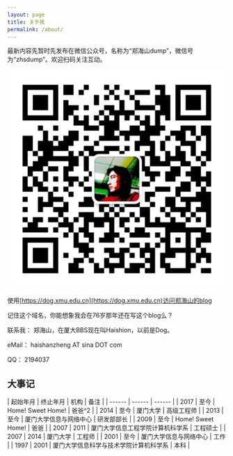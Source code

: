 ```yaml
---
layout: page
title: 关于我
permalink: /about/
---
```


最新内容先暂时先发布在微信公众号，名称为“郑海山dump”，微信号为“zhsdump”。欢迎扫码关注互动。

![](/images/zhsdump.jpg)

使用[https://dog.xmu.edu.cn](https://dog.xmu.edu.cn)访问郑海山的blog

记住这个域名，你能想象我会在76岁那年还在写这个blog么？

联系我： 郑海山，在厦大BBS现在叫Haishion，以前是Dog。

eMail： haishanzheng AT sina DOT com

QQ： 2194037 


## 大事记

| 起始年月 | 终止年月 | 机构 | 备注 |
| ------   | ------   | ------ |
| 2017     | 至今     | Home! Sweet Home! | 爸爸^2 |
| 2014     | 至今     | 厦门大学 | 高级工程师 |
| 2013     | 至今     | 厦门大学信息与网络中心 | 研发部部长 |
| 2009     | 至今     | Home! Sweet Home! | 爸爸 |
| 2007     | 2011     | 厦门大学信息工程学院计算机科学系 | 工程硕士 |
| 2007     | 2014     | 厦门大学 | 工程师 |
| 2001     | 至今     | 厦门大学信息与网络中心 | 工作 | 
| 1997     | 2001     | 厦门大学信息科学与技术学院计算机科学系 | 本科 |



<style>

table {
  background: white;
  border-radius:3px;
  border-collapse: collapse;
  height: 320px;
  margin: auto;
  max-width: 600px;
  padding:5px;
  width: 100%;
  box-shadow: 0 5px 10px rgba(0, 0, 0, 0.1);
  animation: float 5s infinite;
}
 
th {
  color:#D5DDE5;;
  background:#2b2e34;
  border-bottom:4px solid #9ea7af;
  border-right: 1px solid #343a45;
  font-size:23px;
  font-weight: 100;
  padding:24px;
  text-align:left;
  text-shadow: 0 1px 1px rgba(0, 0, 0, 0.1);
  vertical-align:middle;
}

th:first-child {
  border-top-left-radius:3px;
}
 
th:last-child {
  border-top-right-radius:3px;
  border-right:none;
}
  
tr {
  border-top: 1px solid #C1C3D1;
  border-bottom-: 1px solid #C1C3D1;
  color:#666B85;
  font-size:16px;
  font-weight:normal;
  text-shadow: 0 1px 1px rgba(256, 256, 256, 0.1);
}
 
tr:hover td {
  background:#4E5066;
  color:#FFFFFF;
  border-top: 1px solid #22262e;
  border-bottom: 1px solid #22262e;
}
 
tr:first-child {
  border-top:none;
}

tr:last-child {
  border-bottom:none;
}
 
tr:nth-child(odd) td {
  background:#EBEBEB;
}
 
tr:nth-child(odd):hover td {
  background:#4E5066;
}

tr:last-child td:first-child {
  border-bottom-left-radius:3px;
}
 
tr:last-child td:last-child {
  border-bottom-right-radius:3px;
}
 
td {
  background:#FFFFFF;
  padding:20px;
  text-align:left;
  vertical-align:middle;
  font-weight:300;
  font-size:18px;
  text-shadow: -1px -1px 1px rgba(0, 0, 0, 0.1);
  border-right: 1px solid #C1C3D1;
}

td:last-child {
  border-right: 0px;
}

th.text-left {
  text-align: left;
}

th.text-center {
  text-align: center;
}

th.text-right {
  text-align: right;
}

td.text-left {
  text-align: left;
}

td.text-center {
  text-align: center;
}

td.text-right {
  text-align: right;
}

</style>

